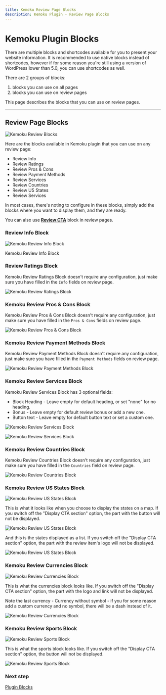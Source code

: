 ```yaml
---
title: Kemoku Review Page Blocks
description: Kemoku Plugin - Review Page Blocks
---
```


# Kemoku Plugin Blocks

There are multiple blocks and shortcodes available for you to present your website information. It is recommended to use native blocks instead of shortcodes, however if for some reason you're still using a version of WordPress lower than 5.0, you can use shortcodes as well.

There are 2 groups of blocks:

1. blocks you can use on all pages
2. blocks you can use on review pages

This page describes the blocks that you can use on review pages.

---

## Review Page Blocks

![Kemoku Review Blocks](https://media.dinomatic.com/images/docs/kemoku/kemoku-review-page-blocks.jpg)

Here are the blocks available in Kemoku plugin that you can use on any review page:

- Review Info
- Review Ratings
- Review Pros & Cons
- Review Payment Methods
- Review Services
- Review Countries
- Review US States
- Review Services

In most cases, there's noting to configure in these blocks, simply add the blocks where you want to display them, and they are ready.

You can also use **[Review CTA](/docs/kemoku/blocks#review-cta)** block in review pages.

### Review Info Block

![Kemoku Review Info Block](https://media.dinomatic.com/images/docs/kemoku/kemoku-review-info-block-frontend.jpg)

Kemoku Review Info Block

### Review Ratings Block

Kemoku Review Ratings Block doesn't require any configuration, just make sure you have filled in the `Info` fields on review page.

![Kemoku Review Ratings Block](https://media.dinomatic.com/images/docs/kemoku/kemoku-review-ratings-block-frontend.jpg)

### Kemoku Review Pros & Cons Block

Kemoku Review Pros & Cons Block doesn't require any configuration, just make sure you have filled in the `Pros & Cons` fields on review page.

![Kemoku Review Pros & Cons Block](https://media.dinomatic.com/images/docs/kemoku/kemoku-review-pros-cons-block-frontend.jpg)

### Kemoku Review Payment Methods Block

Kemoku Review Payment Methods Block doesn't require any configuration, just make sure you have filled in the `Payment Methods` fields on review page.

![Kemoku Review Payment Methods Block](https://media.dinomatic.com/images/docs/kemoku/kemoku-review-payments-block-frontend.jpg)

### Kemoku Review Services Block

Kemoku Review Services Block has 3 optional fields:

- Block Heading - Leave empty for default heading, or set "none" for no heading.
- Bonus - Leave empty for default review bonus or add a new one.
- Button text - Leave empty for default button text or set a custom one.

![Kemoku Review Services Block](https://media.dinomatic.com/images/docs/kemoku/kemoku-review-services-block-backend.jpg)

![Kemoku Review Services Block](https://media.dinomatic.com/images/docs/kemoku/kemoku-review-services-block-frontend.jpg)

### Kemoku Review Countries Block

Kemoku Review Countries Block doesn't require any configuration, just make sure you have filled in the `Countries` field on review page.

![Kemoku Review Countries Block](https://media.dinomatic.com/images/docs/kemoku/kemoku-review-countries-block-frontend.jpg)

### Kemoku Review US States Block

![Kemoku Review US States Block](https://media.dinomatic.com/images/docs/kemoku/kemoku-review-us-states-block-backend.jpg)

This is what it looks like when you choose to display the states on a map. If you switch off the "Display CTA section" option, the part with the button will not be displayed.

![Kemoku Review US States Block](https://media.dinomatic.com/images/docs/kemoku/kemoku-review-us-states-block-map-frontend.jpg)

And this is the states displayed as a list. If you switch off the "Display CTA section" option, the part with the review item's logo will not be displayed.

![Kemoku Review US States Block](https://media.dinomatic.com/images/docs/kemoku/kemoku-review-us-states-block-list-frontend.jpg)

### Kemoku Review Currencies Block

![Kemoku Review Currencies Block](https://media.dinomatic.com/images/docs/kemoku/kemoku-review-currencies-block-backend.jpg)

This is what the currencies block looks like. If you switch off the "Display CTA section" option, the part with the logo and link will not be displayed.

Note the last currency - Currency without symbol - if you for some reason add a custom currency and no symbol, there will be a dash instead of it.

![Kemoku Review Currencies Block](https://media.dinomatic.com/images/docs/kemoku/kemoku-review-currencies-block-frontend.jpg)

### Kemoku Review Sports Block

![Kemoku Review Sports Block](https://media.dinomatic.com/images/docs/kemoku/kemoku-review-sports-block-backend.jpg)

This is what the sports block looks like. If you switch off the "Display CTA section" option, the button will not be displayed.

![Kemoku Review Sports Block](https://media.dinomatic.com/images/docs/kemoku/kemoku-review-sports-block-frontend.jpg)

### Next step

[Plugin Blocks](/docs/kemoku/blocks/)
